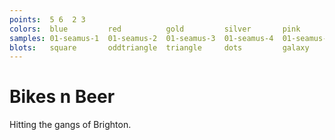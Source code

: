 ```yaml
---
points:  5 6  2 3
colors:  blue         red          gold         silver       pink
samples: 01-seamus-1  01-seamus-2  01-seamus-3  01-seamus-4  01-seamus-5
blots:   square       oddtriangle  triangle     dots         galaxy
---
```


Bikes n Beer
============

Hitting the gangs of Brighton. 